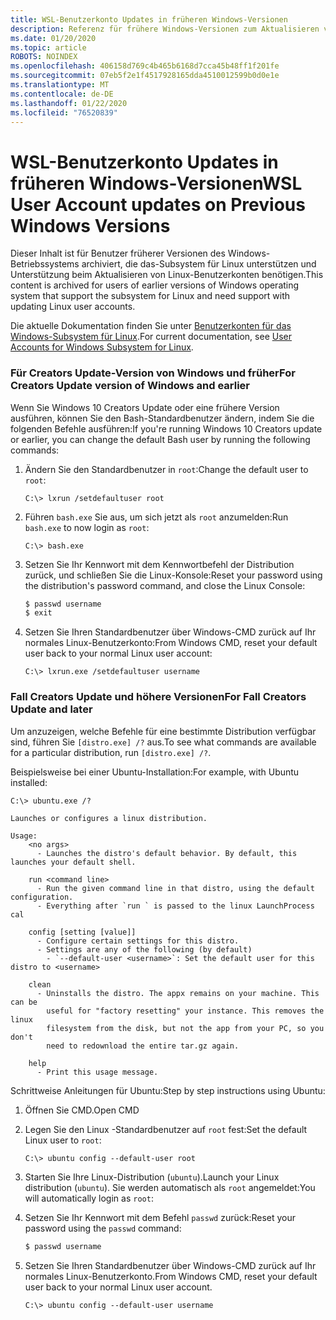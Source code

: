 ```yaml
---
title: WSL-Benutzerkonto Updates in früheren Windows-Versionen
description: Referenz für frühere Windows-Versionen zum Aktualisieren von Linux-Benutzerkonten mit dem Windows-Subsystem für Linux.
ms.date: 01/20/2020
ms.topic: article
ROBOTS: NOINDEX
ms.openlocfilehash: 406158d769c4b465b6168d7cca45b48ff1f201fe
ms.sourcegitcommit: 07eb5f2e1f4517928165dda4510012599b0d0e1e
ms.translationtype: MT
ms.contentlocale: de-DE
ms.lasthandoff: 01/22/2020
ms.locfileid: "76520839"
---
```

# <a name="wsl-user-account-updates-on-previous-windows-versions"></a><span data-ttu-id="b72ee-103">WSL-Benutzerkonto Updates in früheren Windows-Versionen</span><span class="sxs-lookup"><span data-stu-id="b72ee-103">WSL User Account updates on Previous Windows Versions</span></span>

<span data-ttu-id="b72ee-104">Dieser Inhalt ist für Benutzer früherer Versionen des Windows-Betriebssystems archiviert, die das-Subsystem für Linux unterstützen und Unterstützung beim Aktualisieren von Linux-Benutzerkonten benötigen.</span><span class="sxs-lookup"><span data-stu-id="b72ee-104">This content is archived for users of earlier versions of Windows operating system that support the subsystem for Linux and need support with updating Linux user accounts.</span></span>

<span data-ttu-id="b72ee-105">Die aktuelle Dokumentation finden Sie unter [Benutzerkonten für das Windows-Subsystem für Linux](../user-support.md).</span><span class="sxs-lookup"><span data-stu-id="b72ee-105">For current documentation, see [User Accounts for Windows Subsystem for Linux](../user-support.md).</span></span>

### <a name="for-creators-update-version-of-windows-and-earlier"></a><span data-ttu-id="b72ee-106">Für Creators Update-Version von Windows und früher</span><span class="sxs-lookup"><span data-stu-id="b72ee-106">For Creators Update version of Windows and earlier</span></span>

<span data-ttu-id="b72ee-107">Wenn Sie Windows 10 Creators Update oder eine frühere Version ausführen, können Sie den Bash-Standardbenutzer ändern, indem Sie die folgenden Befehle ausführen:</span><span class="sxs-lookup"><span data-stu-id="b72ee-107">If you're running Windows 10 Creators update or earlier, you can change the default Bash user by running the following commands:</span></span>

1. <span data-ttu-id="b72ee-108">Ändern Sie den Standardbenutzer in `root`:</span><span class="sxs-lookup"><span data-stu-id="b72ee-108">Change the default user to `root`:</span></span>

    ```console
    C:\> lxrun /setdefaultuser root
    ```

1. <span data-ttu-id="b72ee-109">Führen `bash.exe` Sie aus, um sich jetzt als `root` anzumelden:</span><span class="sxs-lookup"><span data-stu-id="b72ee-109">Run `bash.exe` to now login as `root`:</span></span>

    ```console
    C:\> bash.exe
    ```

1. <span data-ttu-id="b72ee-110">Setzen Sie Ihr Kennwort mit dem Kennwortbefehl der Distribution zurück, und schließen Sie die Linux-Konsole:</span><span class="sxs-lookup"><span data-stu-id="b72ee-110">Reset your password using the distribution's password command, and close the Linux Console:</span></span>

    ```BASH
    $ passwd username
    $ exit
    ```

1. <span data-ttu-id="b72ee-111">Setzen Sie Ihren Standardbenutzer über Windows-CMD zurück auf Ihr normales Linux-Benutzerkonto:</span><span class="sxs-lookup"><span data-stu-id="b72ee-111">From Windows CMD, reset your default user back to your normal Linux user account:</span></span>

    ```console
    C:\> lxrun.exe /setdefaultuser username
    ```

### <a name="for-fall-creators-update-and-later"></a><span data-ttu-id="b72ee-112">Fall Creators Update und höhere Versionen</span><span class="sxs-lookup"><span data-stu-id="b72ee-112">For Fall Creators Update and later</span></span>

<span data-ttu-id="b72ee-113">Um anzuzeigen, welche Befehle für eine bestimmte Distribution verfügbar sind, führen Sie `[distro.exe] /?` aus.</span><span class="sxs-lookup"><span data-stu-id="b72ee-113">To see what commands are available for a particular distribution, run `[distro.exe] /?`.</span></span>
    
<span data-ttu-id="b72ee-114">Beispielsweise bei einer Ubuntu-Installation:</span><span class="sxs-lookup"><span data-stu-id="b72ee-114">For example, with Ubuntu installed:</span></span>

```console
C:\> ubuntu.exe /?

Launches or configures a linux distribution.

Usage:
    <no args>
      - Launches the distro's default behavior. By default, this launches your default shell.

    run <command line>
      - Run the given command line in that distro, using the default configuration.
      - Everything after `run ` is passed to the linux LaunchProcess cal

    config [setting [value]]
      - Configure certain settings for this distro.
      - Settings are any of the following (by default)
        - `--default-user <username>`: Set the default user for this distro to <username>

    clean
      - Uninstalls the distro. The appx remains on your machine. This can be
        useful for "factory resetting" your instance. This removes the linux
        filesystem from the disk, but not the app from your PC, so you don't
        need to redownload the entire tar.gz again.

    help
      - Print this usage message.
```

<span data-ttu-id="b72ee-115">Schrittweise Anleitungen für Ubuntu:</span><span class="sxs-lookup"><span data-stu-id="b72ee-115">Step by step instructions using Ubuntu:</span></span>

1. <span data-ttu-id="b72ee-116">Öffnen Sie CMD.</span><span class="sxs-lookup"><span data-stu-id="b72ee-116">Open CMD</span></span>
1. <span data-ttu-id="b72ee-117">Legen Sie den Linux -Standardbenutzer auf `root` fest:</span><span class="sxs-lookup"><span data-stu-id="b72ee-117">Set the default Linux user to `root`:</span></span>

    ```console
    C:\> ubuntu config --default-user root
    ```    

1. <span data-ttu-id="b72ee-118">Starten Sie Ihre Linux-Distribution (`ubuntu`).</span><span class="sxs-lookup"><span data-stu-id="b72ee-118">Launch your Linux distribution (`ubuntu`).</span></span>  <span data-ttu-id="b72ee-119">Sie werden automatisch als `root` angemeldet:</span><span class="sxs-lookup"><span data-stu-id="b72ee-119">You will automatically login as `root`:</span></span>

1. <span data-ttu-id="b72ee-120">Setzen Sie Ihr Kennwort mit dem Befehl `passwd` zurück:</span><span class="sxs-lookup"><span data-stu-id="b72ee-120">Reset your password using the `passwd` command:</span></span>

    ```BASH
    $ passwd username
    ```

1. <span data-ttu-id="b72ee-121">Setzen Sie Ihren Standardbenutzer über Windows-CMD zurück auf Ihr normales Linux-Benutzerkonto.</span><span class="sxs-lookup"><span data-stu-id="b72ee-121">From Windows CMD, reset your default user back to your normal Linux user account.</span></span>

    ```console
    C:\> ubuntu config --default-user username
    ```
